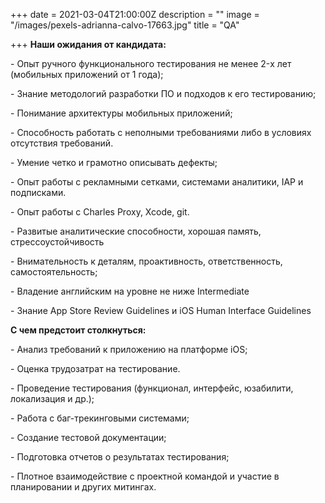 +++
date = 2021-03-04T21:00:00Z
description = ""
image = "/images/pexels-adrianna-calvo-17663.jpg"
title = "QA"

+++
**Наши ожидания от кандидата:**

\- Опыт ручного функционального тестирования не менее 2-x лет (мобильных приложений от 1 года);

\- Знание методологий разработки ПО и подходов к его тестированию;

\- Понимание архитектуры мобильных приложений;

\- Способность работать с неполными требованиями либо в условиях отсутствия требований.

\- Умение четко и грамотно описывать дефекты;

\- Опыт работы с рекламными сетками, системами аналитики, IAP и подписками.

\- Опыт работы с Charles Proxy, Xcode, git.

\- Развитые аналитические способности, хорошая память, стрессоустойчивость

\- Внимательность к деталям, проактивность, ответственность, самостоятельность;

\- Владение английским на уровне не ниже Intermediate

\- Знание App Store Review Guidelines и iOS Human Interface Guidelines

**C чем предстоит столкнуться:**

\- Анализ требований к приложению на платформе iOS;

\- Оценка трудозатрат на тестирование.

\- Проведение тестирования (функционал, интерфейс, юзабилити, локализация и др.);

\- Работа с баг-трекинговыми системами;

\- Cоздание тестовой документации;

\- Подготовка отчетов о результатах тестирования;

\- Плотное взаимодействие с проектной командой и участие в планировании и других митингах.